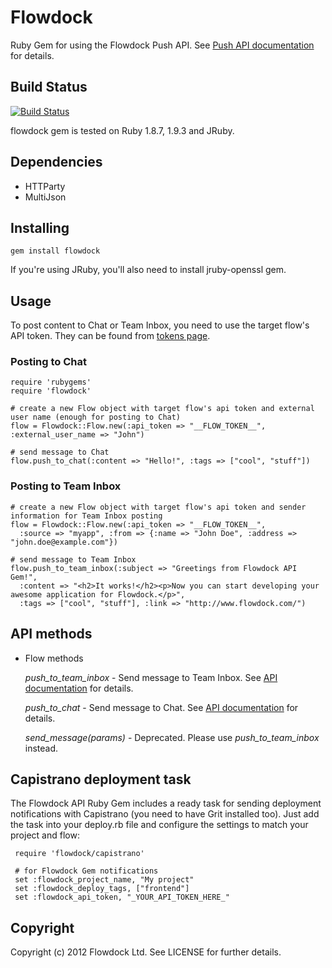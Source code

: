# Flowdock

Ruby Gem for using the Flowdock Push API. See [Push API documentation](http://www.flowdock.com/api/push) for details.

## Build Status

[![Build Status](https://secure.travis-ci.org/flowdock/flowdock-api.png)](http://travis-ci.org/flowdock/flowdock-api)

flowdock gem is tested on Ruby 1.8.7, 1.9.3 and JRuby.

## Dependencies

* HTTParty
* MultiJson

## Installing

    gem install flowdock

If you're using JRuby, you'll also need to install jruby-openssl gem.

## Usage

To post content to Chat or Team Inbox, you need to use the target flow's API token. They can be found from [tokens page](https://www.flowdock.com/account/tokens).

### Posting to Chat

    require 'rubygems'
    require 'flowdock'

    # create a new Flow object with target flow's api token and external user name (enough for posting to Chat)
    flow = Flowdock::Flow.new(:api_token => "__FLOW_TOKEN__", :external_user_name => "John")

    # send message to Chat
    flow.push_to_chat(:content => "Hello!", :tags => ["cool", "stuff"])

### Posting to Team Inbox

    # create a new Flow object with target flow's api token and sender information for Team Inbox posting
    flow = Flowdock::Flow.new(:api_token => "__FLOW_TOKEN__",
      :source => "myapp", :from => {:name => "John Doe", :address => "john.doe@example.com"})

    # send message to Team Inbox
    flow.push_to_team_inbox(:subject => "Greetings from Flowdock API Gem!",
      :content => "<h2>It works!</h2><p>Now you can start developing your awesome application for Flowdock.</p>",
      :tags => ["cool", "stuff"], :link => "http://www.flowdock.com/")

## API methods

* Flow methods

  *push_to_team_inbox* - Send message to Team Inbox. See [API documentation](http://www.flowdock.com/api/team-inbox) for details.

  *push_to_chat* - Send message to Chat. See [API documentation](http://www.flowdock.com/api/chat) for details.

  *send_message(params)* - Deprecated. Please use *push_to_team_inbox* instead.


## Capistrano deployment task

The Flowdock API Ruby Gem includes a ready task for sending deployment notifications with Capistrano (you need to have Grit installed too). Just add the task into your deploy.rb file and configure the settings to match your project and flow:

```
 require 'flowdock/capistrano'

 # for Flowdock Gem notifications
 set :flowdock_project_name, "My project"
 set :flowdock_deploy_tags, ["frontend"]
 set :flowdock_api_token, "_YOUR_API_TOKEN_HERE_"
```


## Copyright

Copyright (c) 2012 Flowdock Ltd. See LICENSE for further details.
